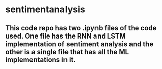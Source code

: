# sentimentanalysis

## This code repo has two .ipynb files of the code used. One file has the RNN and LSTM implementation of sentiment analysis and the other is a single file that has all the ML implementations in it.
